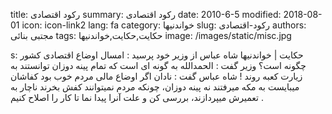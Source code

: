 title: رکود اقتصادی
summary: رکود اقتصادی
date: 2010-6-5
modified: 2018-08-01
icon:  icon-link2
lang: fa
category: خواندنیها
slug: رکود-اقتصادی
authors: مجتبی بنائی
tags: حکایت,حکایت,خواندنیها
image: /images/static/misc.jpg

s: حکایت | خواندنیها    شاه عباس از وزیر  خود  پرسید :  امسال اوضاع اقتصادی  کشور  چگونه  است؟  وزیر  گفت :  الحمدالله به گونه  ای  است  که  تمام  پینه  دوزان  توانستند  به  زیارت  کعبه  روند !  شاه عباس گفت :  نادان اگر  اوضاع  مالی  مردم  خوب  بود  کفاشان  میبایست  به  مکه  میرفتند  نه  پینه  دوزان،  چونکه  مردم  نمیتوانند  کفش  بخرند  ناچار  به  تعمیرش  میپردازند،  بررسی  کن  و  علت  آنرا  پیدا  نما  تا  کار  را  اصلاح  کنیم .